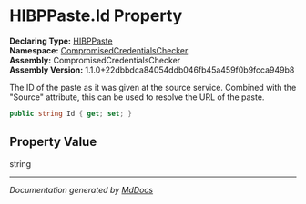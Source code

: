 ﻿<!--  
  <auto-generated>   
    The contents of this file were generated by a tool.  
    Changes to this file may be list if the file is regenerated  
  </auto-generated>   
-->

# HIBPPaste.Id Property

**Declaring Type:** [HIBPPaste](../index.md)  
**Namespace:** [CompromisedCredentialsChecker](../../index.md)  
**Assembly:** CompromisedCredentialsChecker  
**Assembly Version:** 1.1.0+22dbbdca84054ddb046fb45a459f0b9fcca949b8

The ID of the paste as it was given at the source service. Combined with the "Source" attribute, this can be used to resolve the URL of the paste.

```csharp
public string Id { get; set; }
```

## Property Value

string

___

*Documentation generated by [MdDocs](https://github.com/ap0llo/mddocs)*
